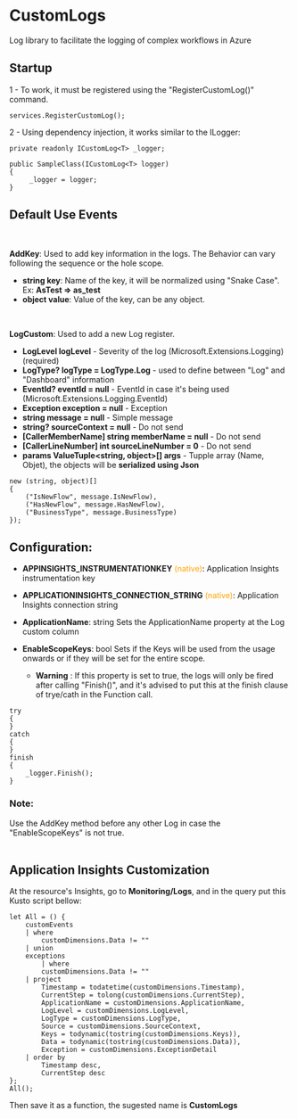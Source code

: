 ﻿# **CustomLogs**
Log library to facilitate the logging of complex workflows in Azure

## **Startup**
 1 - To work, it must be registered using the "RegisterCustomLog()" command.

```
services.RegisterCustomLog();
```

2 - Using dependency injection, it works similar to the ILogger: 
```
private readonly ICustomLog<T> _logger;

public SampleClass(ICustomLog<T> logger)
{
     _logger = logger;
}
```

## **Default Use Events**
<br/>

**AddKey**: Used to add key information in the logs. The Behavior can vary following the sequence or the hole scope.
- **string key**: Name of the key, it will be normalized using "Snake Case". Ex: **AsTest => as_test**
- **object value**: Value of the key, can be any object.
</br>

**LogCustom**: Used to add a new Log register.

- **LogLevel logLevel** - Severity of the log (Microsoft.Extensions.Logging)(required)
- **LogType? logType = LogType.Log** - used to define between "Log" and "Dashboard" information
- **EventId? eventId = null** - EventId in case it's being used (Microsoft.Extensions.Logging.EventId)
- **Exception exception = null** - Exception
- **string message = null** - Simple message
- **string? sourceContext = null** - Do not send
- **[CallerMemberName] string memberName = null** - Do not send
- **[CallerLineNumber] int sourceLineNumber = 0**  - Do not send
- **params ValueTuple<string, object>[] args** - Tupple array (Name, Objet), the objects will be **serialized using Json**
```
new (string, object)[]
{
    ("IsNewFlow", message.IsNewFlow),
    ("HasNewFlow", message.HasNewFlow),
    ("BusinessType", message.BusinessType)
});
```

## **Configuration**:

- **APPINSIGHTS_INSTRUMENTATIONKEY** <span style="color:orange">(native)</span>: Application Insights instrumentation key
- **APPLICATIONINSIGHTS_CONNECTION_STRING** <span style="color:orange">(native)</span>: Application Insights connection string
- **ApplicationName**: string Sets the ApplicationName property at the Log custom column
- **EnableScopeKeys**: bool Sets if the Keys will be used from the usage onwards or if they will be set for the entire scope.

    - **Warning** : If this property is set to true, the logs will only be fired after calling "Finish()", and it's advised to put this at the finish clause of trye/cath in the Function call.

```
try
{
}
catch
{
}
finish
{
    _logger.Finish();
}
```
### **Note**:

Use the AddKey method before any other Log in case the "EnableScopeKeys" is not true.
<br/>
<br/>

## Application Insights Customization

At the resource's Insights, go to **Monitoring/Logs**, and in the query put this Kusto script bellow:

```
let All = () {
    customEvents
    | where 
        customDimensions.Data != ""
    | union
    exceptions
        | where 
        customDimensions.Data != ""
    | project
        Timestamp = todatetime(customDimensions.Timestamp),
        CurrentStep = tolong(customDimensions.CurrentStep),
        ApplicationName = customDimensions.ApplicationName,
        LogLevel = customDimensions.LogLevel,
        LogType = customDimensions.LogType,
        Source = customDimensions.SourceContext,
        Keys = todynamic(tostring(customDimensions.Keys)),
        Data = todynamic(tostring(customDimensions.Data)),
        Exception = customDimensions.ExceptionDetail
    | order by
        Timestamp desc,
        CurrentStep desc
};
All();
```

Then save it as a function, the sugested name is **CustomLogs**